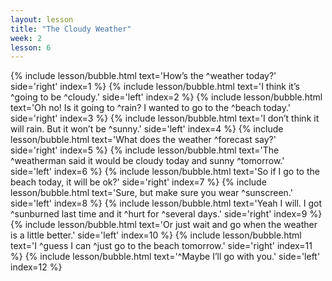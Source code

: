 ```yaml
---
layout: lesson
title: "The Cloudy Weather"
week: 2
lesson: 6
---
```


{% include lesson/bubble.html text='How&rsquo;s the ^weather today?' side='right' index=1 %}
{% include lesson/bubble.html text='I think it&rsquo;s ^going to be ^cloudy.' side='left' index=2 %}
{% include lesson/bubble.html text='Oh no! Is it going to ^rain? I wanted to go to the ^beach today.' side='right' index=3 %}
{% include lesson/bubble.html text='I don&rsquo;t think it will rain. But it won&rsquo;t be ^sunny.' side='left' index=4 %}
{% include lesson/bubble.html text='What does the weather ^forecast say?' side='right' index=5 %}
{% include lesson/bubble.html text='The ^weatherman said it would be cloudy today and sunny ^tomorrow.' side='left' index=6 %}
{% include lesson/bubble.html text='So if I go to the beach today, it will be ok?' side='right' index=7 %}
{% include lesson/bubble.html text='Sure, but make sure you wear ^sunscreen.' side='left' index=8 %}
{% include lesson/bubble.html text='Yeah I will. I got ^sunburned last time and it ^hurt for ^several days.' side='right' index=9 %}
{% include lesson/bubble.html text='Or just wait and go when the weather is a little better.' side='left' index=10 %}
{% include lesson/bubble.html text='I ^guess I can ^just go to the beach tomorrow.' side='right' index=11 %}
{% include lesson/bubble.html text='^Maybe I&rsquo;ll go with you.' side='left' index=12 %}
